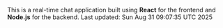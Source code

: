 This is a real-time chat application built using **React** for the frontend and **Node.js** for the backend.
Last updated: Sun Aug 31 09:07:35 UTC 2025
